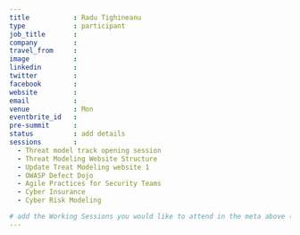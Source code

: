```yaml
---
title           : Radu Tighineanu
type            : participant
job_title       :
company         :
travel_from     :
image           :
linkedin        :
twitter         :
facebook        :
website         :
email           :
venue           : Mon
eventbrite_id   :
pre-summit      :
status          : add details
sessions        : 
  - Threat model track opening session
  - Threat Modeling Website Structure
  - Update Treat Modeling website 1
  - OWASP Defect Dojo
  - Agile Practices for Security Teams
  - Cyber Insurance
  - Cyber Risk Modeling

# add the Working Sessions you would like to attend in the meta above (use the session's title) e.g. sessions (one per line): -Security Playbooks Diagrams -Hackathon Daily Sessions
---
```


<!-- put more details about participant here -->
